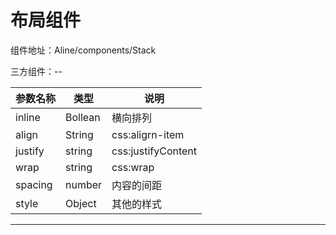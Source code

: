 # 布局组件

组件地址：Aline/components/Stack

三方组件：--

| 参数名称 | 类型    | 说明                |
| -------- | ------- | ------------------- |
| inline   | Bollean | 横向排列            |
| align    | String  | css\:aligrn-item    |
| justify  | string  | css\:justifyContent |
| wrap     | string  | css\:wrap           |
| spacing  | number  | 内容的间距          |
| style    | Object  | 其他的样式          |

---
